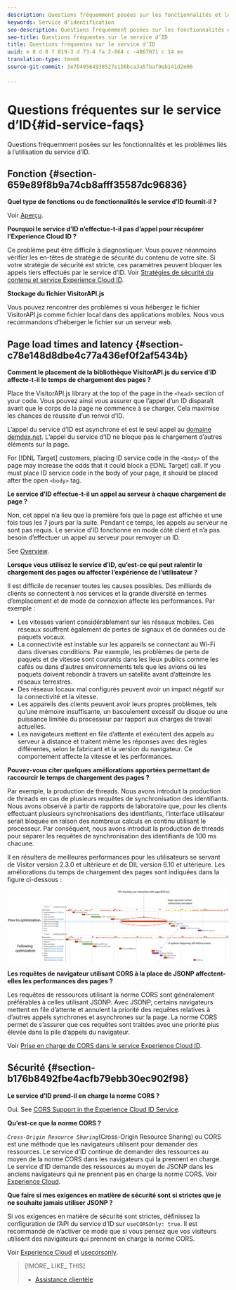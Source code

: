 ```yaml
---
description: Questions fréquemment posées sur les fonctionnalités et les problèmes liés à l’utilisation du service d’ID.
keywords: Service d’identification
seo-description: Questions fréquemment posées sur les fonctionnalités et les problèmes liés à l’utilisation du service d’ID.
seo-title: Questions fréquentes sur le service d’ID
title: Questions fréquentes sur le service d’ID
uuid: e 8 d 8 f 819-3 d 73-4 fa 2-864 c -4867071 c 14 ee
translation-type: tm+mt
source-git-commit: 3e7b49564938527e1b6bca3a5fbaf9eb141d2e06

---
```



# Questions fréquentes sur le service d’ID{#id-service-faqs}

Questions fréquemment posées sur les fonctionnalités et les problèmes liés à l’utilisation du service d’ID.

## Fonction {#section-659e89f8b9a74cb8afff35587dc96836}

**Quel type de fonctions ou de fonctionnalités le service d’ID fournit-il ?**

Voir [Aperçu](../introduction/overview.md).

**Pourquoi le service d’ID n’effectue-t-il pas d’appel pour récupérer l’Experience Cloud ID ?**

Ce problème peut être difficile à diagnostiquer. Vous pouvez néanmoins vérifier les en-têtes de stratégie de sécurité du contenu de votre site. Si votre stratégie de sécurité est stricte, ces paramètres peuvent bloquer les appels tiers effectués par le service d’ID. Voir [Stratégies de sécurité du contenu et service Experience Cloud ID](../reference/csp.md#concept-968c423a7392479db0a0d821ae9783e3).

**Stockage du fichier VisitorAPI.js**

Vous pouvez rencontrer des problèmes si vous hébergez le fichier VisitorAPI.js comme fichier local dans des applications mobiles. Nous vous recommandons d’héberger le fichier sur un serveur web.

## Page load times and latency {#section-c78e148d8dbe4c77a436ef0f2af5434b}

**Comment le placement de la bibliothèque VisitorAPI.js du service d’ID affecte-t-il le temps de chargement des pages ?**

Place the VisitorAPI.js library at the top of the page in the `<head>` section of your code. Vous pouvez ainsi vous assurer que l’appel d’un ID disparaît avant que le corps de la page ne commence à se charger. Cela maximise les chances de réussite d’un renvoi d’ID.

L’appel du service d’ID est asynchrone et est le seul appel au [domaine demdex.net](https://marketing.adobe.com/resources/help/en_US/aam/demdex-calls.html). L’appel du service d’ID ne bloque pas le chargement d’autres éléments sur la page.

For [!DNL Target] customers, placing ID service code in the `<body>` of the page may increase the odds that it could block a [!DNL Target] call. If you must place ID service code in the body of your page, it should be placed after the open `<body>` tag.

**Le service d’ID effectue-t-il un appel au serveur à chaque chargement de page ?**

Non, cet appel n’a lieu que la première fois que la page est affichée et une fois tous les 7 jours par la suite. Pendant ce temps, les appels au serveur ne sont pas requis. Le service d’ID fonctionne en mode côté client et n’a pas besoin d’effectuer un appel au serveur pour renvoyer un ID.

See [Overview](../introduction/overview.md).

**Lorsque vous utilisez le service d’ID, qu’est-ce qui peut ralentir le chargement des pages ou affecter l’expérience de l’utilisateur ?**

Il est difficile de recenser toutes les causes possibles. Des milliards de clients se connectent à nos services et la grande diversité en termes d’emplacement et de mode de connexion affecte les performances. Par exemple :

* Les vitesses varient considérablement sur les réseaux mobiles. Ces réseaux souffrent également de pertes de signaux et de données ou de paquets vocaux.
* La connectivité est instable sur les appareils se connectant au Wi-Fi dans diverses conditions. Par exemple, les problèmes de perte de paquets et de vitesse sont courants dans les lieux publics comme les cafés ou dans d’autres environnements tels que les avions où les paquets doivent rebondir à travers un satellite avant d’atteindre les réseaux terrestres.
* Des réseaux locaux mal configurés peuvent avoir un impact négatif sur la connectivité et la vitesse.
* Les appareils des clients peuvent avoir leurs propres problèmes, tels qu’une mémoire insuffisante, un basculement excessif du disque ou une puissance limitée du processeur par rapport aux charges de travail actuelles.
* Les navigateurs mettent en file d’attente et exécutent des appels au serveur à distance et traitent même les réponses avec des règles différentes, selon le fabricant et la version du navigateur. Ce comportement affecte la vitesse et les performances.

**Pouvez-vous citer quelques améliorations apportées permettant de raccourcir le temps de chargement des pages ?**

Par exemple, la production de threads. Nous avons introduit la production de threads en cas de plusieurs requêtes de synchronisation des identifiants. Nous avons observé à partir de rapports de laboratoire que, pour les clients effectuant plusieurs synchronisations des identifiants, l’interface utilisateur serait bloquée en raison des nombreux calculs en continu utilisant le processeur. Par conséquent, nous avons introduit la production de threads pour séparer les requêtes de synchronisation des identifiants de 100 ms chacune.

Il en résultera de meilleures performances pour les utilisateurs se servant de Visitor version 2.3.0 et ultérieure et de DIL version 6.10 et ultérieure. Les améliorations du temps de chargement des pages sont indiquées dans la figure ci-dessous :

![](assets/id_sync_improvements_copy.png)

**Les requêtes de navigateur utilisant CORS à la place de JSONP affectent-elles les performances des pages ?**

Les requêtes de ressources utilisant la norme CORS sont généralement préférables à celles utilisant JSONP. Avec JSONP, certains navigateurs mettent en file d’attente et annulent la priorité des requêtes relatives à d’autres appels synchrones et asynchrones sur la page. La norme CORS permet de s’assurer que ces requêtes sont traitées avec une priorité plus élevée dans la pile d’appels du navigateur.

Voir [Prise en charge de CORS dans le service Experience Cloud ID](../reference/cors.md#concept-6c280446990d46d88ba9da15d2dcc758).

## Sécurité {#section-b176b8492fbe4acfb79ebb30ec902f98}

**Le service d’ID prend-il en charge la norme CORS ?**

Oui. See [CORS Support in the Experience Cloud ID Service](../reference/cors.md#concept-6c280446990d46d88ba9da15d2dcc758).

**Qu’est-ce que la norme CORS ?**

*`Cross-Origin Resource Sharing`*(Cross-Origin Resource Sharing) ou CORS est une méthode que les navigateurs utilisent pour demander des ressources. Le service d’ID continue de demander des ressources au moyen de la norme CORS dans les navigateurs qui la prennent en charge. Le service d’ID demande des ressources au moyen de JSONP dans les anciens navigateurs qui ne prennent pas en charge la norme CORS. Voir [Experience Cloud](../reference/cors.md#concept-6c280446990d46d88ba9da15d2dcc758).

**Que faire si mes exigences en matière de sécurité sont si strictes que je ne souhaite jamais utiliser JSONP ?**

Si vos exigences en matière de sécurité sont strictes, définissez la configuration de l’API du service d’ID sur `useCORSOnly: true`. Il est recommandé de n’activer ce mode que si vous pensez que vos visiteurs utilisent des navigateurs qui prennent en charge la norme CORS.

Voir [Experience Cloud](../reference/cors.md#concept-6c280446990d46d88ba9da15d2dcc758) et [usecorsonly](../library/function-vars/use-cors-only.md#reference-8a9a143d838b48d6b23329b84b13e1fa).

>[!MORE_ LIKE_ THIS]
>
>* [Assistance clientèle](https://helpx.adobe.com/marketing-cloud/contact-support.html)

